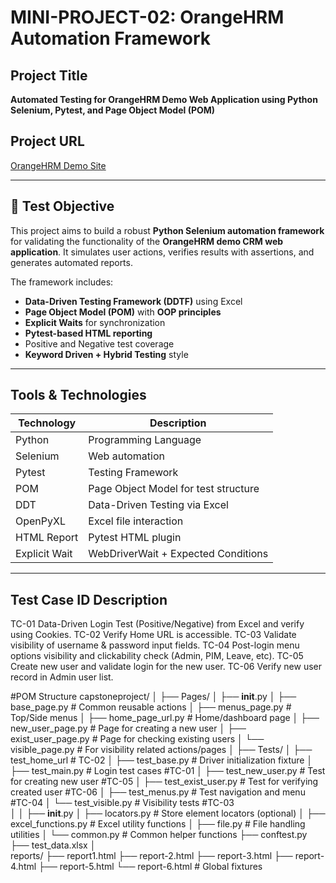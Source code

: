 #  MINI-PROJECT-02: OrangeHRM Automation Framework

##  Project Title
**Automated Testing for OrangeHRM Demo Web Application using Python Selenium, Pytest, and Page Object Model (POM)**

## Project URL
 [OrangeHRM Demo Site](https://opensource-demo.orangehrmlive.com/web/index.php/auth/login)

---

## 🎯 Test Objective

This project aims to build a robust **Python Selenium automation framework** for validating the functionality of the **OrangeHRM demo CRM web application**. It simulates user actions, verifies results with assertions, and generates automated reports.

The framework includes:
- **Data-Driven Testing Framework (DDTF)** using Excel
- **Page Object Model (POM)** with **OOP principles**
- **Explicit Waits** for synchronization
- **Pytest-based HTML reporting**
- Positive and Negative test coverage
- **Keyword Driven + Hybrid Testing** style

---

##  Tools & Technologies

| Technology      | Description                                     |
|----------------|-------------------------------------------------|
| Python          | Programming Language                            |
| Selenium        | Web automation                                  |
| Pytest          | Testing Framework                               |
| POM             | Page Object Model for test structure            |
| DDT             | Data-Driven Testing via Excel                   |
| OpenPyXL        | Excel file interaction                          |
| HTML Report     | Pytest HTML plugin                              |
| Explicit Wait   | WebDriverWait + Expected Conditions             |
---
## Test Case ID	Description
TC-01	 Data-Driven Login Test (Positive/Negative) from Excel and verify using Cookies.
TC-02	 Verify Home URL is accessible.
TC-03	 Validate visibility of username & password input fields.
TC-04	 Post-login menu options visibility and clickability check (Admin, PIM, Leave, etc).
TC-05	 Create new user and validate login for the new user.
TC-06	 Verify new user record in Admin user list.

#POM Structure
capstoneproject/
│
├── Pages/
│   ├── __init__.py
│   ├── base_page.py               # Common reusable actions 
│   ├── menus_page.py              # Top/Side menus
│   ├── home_page_url.py           # Home/dashboard page 
│   ├── new_user_page.py           # Page for creating a new user
│   ├── exist_user_page.py         # Page for checking existing users
│   └── visible_page.py            # For visibility related actions/pages
│
├── Tests/
│   ├── test_home_url              # TC-02
│   ├── test_base.py               # Driver initialization fixture
│   ├── test_main.py               # Login test cases   #TC-01
│   ├── test_new_user.py           # Test for creating new user  #TC-05
│   ├── test_exist_user.py         # Test for verifying created user   #TC-06
│   ├── test_menus.py              # Test navigation and menu     #TC-04
│   └── test_visible.py            # Visibility tests   #TC-03	 
│
│   ├── __init__.py
│   ├── locators.py                # Store element locators (optional)
│   ├── excel_functions.py         # Excel utility functions
│   ├── file.py                    # File handling utilities
│   └── common.py                  # Common helper functions
├── conftest.py  
├── test_data.xlsx
│   
reports/
├── report1.html
├── report-2.html
├── report-3.html
├── report-4.html
├── report-5.html
└── report-6.html
                  # Global fixtures
